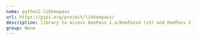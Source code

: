 ```yaml
---
name: python2-libkeepass
url: https://pypi.org/project/libkeepass/
description: library to access KeePass 1.x/KeePassX (v3) and KeePass 2.x (v4) files. URL : https://pypi.org/project/libkeepass/ Groups : None
group: None
---
```

